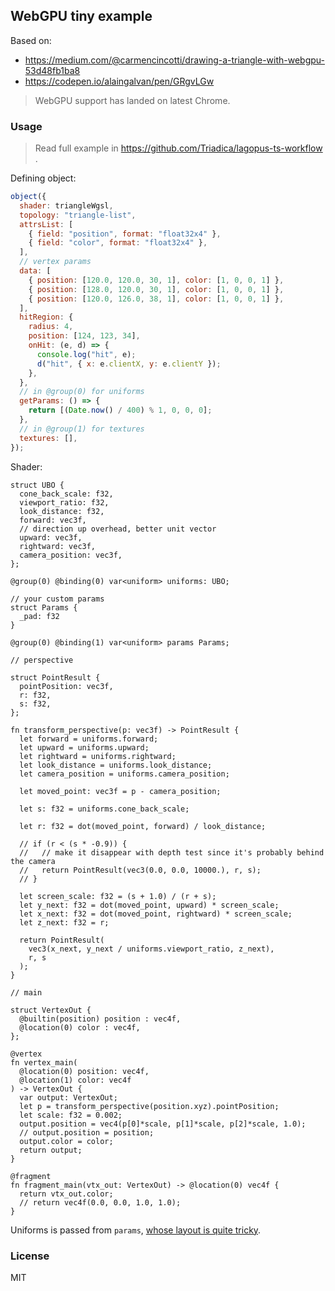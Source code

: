 ## WebGPU tiny example

Based on:

- https://medium.com/@carmencincotti/drawing-a-triangle-with-webgpu-53d48fb1ba8
- https://codepen.io/alaingalvan/pen/GRgvLGw

> WebGPU support has landed on latest Chrome.

### Usage

> Read full example in https://github.com/Triadica/lagopus-ts-workflow .

Defining object:

```js
object({
  shader: triangleWgsl,
  topology: "triangle-list",
  attrsList: [
    { field: "position", format: "float32x4" },
    { field: "color", format: "float32x4" },
  ],
  // vertex params
  data: [
    { position: [120.0, 120.0, 30, 1], color: [1, 0, 0, 1] },
    { position: [128.0, 120.0, 30, 1], color: [1, 0, 0, 1] },
    { position: [120.0, 126.0, 38, 1], color: [1, 0, 0, 1] },
  ],
  hitRegion: {
    radius: 4,
    position: [124, 123, 34],
    onHit: (e, d) => {
      console.log("hit", e);
      d("hit", { x: e.clientX, y: e.clientY });
    },
  },
  // in @group(0) for uniforms
  getParams: () => {
    return [(Date.now() / 400) % 1, 0, 0, 0];
  },
  // in @group(1) for textures
  textures: [],
});
```

Shader:

```wgsl
struct UBO {
  cone_back_scale: f32,
  viewport_ratio: f32,
  look_distance: f32,
  forward: vec3f,
  // direction up overhead, better unit vector
  upward: vec3f,
  rightward: vec3f,
  camera_position: vec3f,
};

@group(0) @binding(0) var<uniform> uniforms: UBO;

// your custom params
struct Params {
  _pad: f32
}

@group(0) @binding(1) var<uniform> params Params;

// perspective

struct PointResult {
  pointPosition: vec3f,
  r: f32,
  s: f32,
};

fn transform_perspective(p: vec3f) -> PointResult {
  let forward = uniforms.forward;
  let upward = uniforms.upward;
  let rightward = uniforms.rightward;
  let look_distance = uniforms.look_distance;
  let camera_position = uniforms.camera_position;

  let moved_point: vec3f = p - camera_position;

  let s: f32 = uniforms.cone_back_scale;

  let r: f32 = dot(moved_point, forward) / look_distance;

  // if (r < (s * -0.9)) {
  //   // make it disappear with depth test since it's probably behind the camera
  //   return PointResult(vec3(0.0, 0.0, 10000.), r, s);
  // }

  let screen_scale: f32 = (s + 1.0) / (r + s);
  let y_next: f32 = dot(moved_point, upward) * screen_scale;
  let x_next: f32 = dot(moved_point, rightward) * screen_scale;
  let z_next: f32 = r;

  return PointResult(
    vec3(x_next, y_next / uniforms.viewport_ratio, z_next),
    r, s
  );
}

// main

struct VertexOut {
  @builtin(position) position : vec4f,
  @location(0) color : vec4f,
};

@vertex
fn vertex_main(
  @location(0) position: vec4f,
  @location(1) color: vec4f
) -> VertexOut {
  var output: VertexOut;
  let p = transform_perspective(position.xyz).pointPosition;
  let scale: f32 = 0.002;
  output.position = vec4(p[0]*scale, p[1]*scale, p[2]*scale, 1.0);
  // output.position = position;
  output.color = color;
  return output;
}

@fragment
fn fragment_main(vtx_out: VertexOut) -> @location(0) vec4f {
  return vtx_out.color;
  // return vec4f(0.0, 0.0, 1.0, 1.0);
}
```

Uniforms is passed from `params`, [whose layout is quite tricky](https://www.w3.org/TR/WGSL/#structure-member-layout).

### License

MIT
